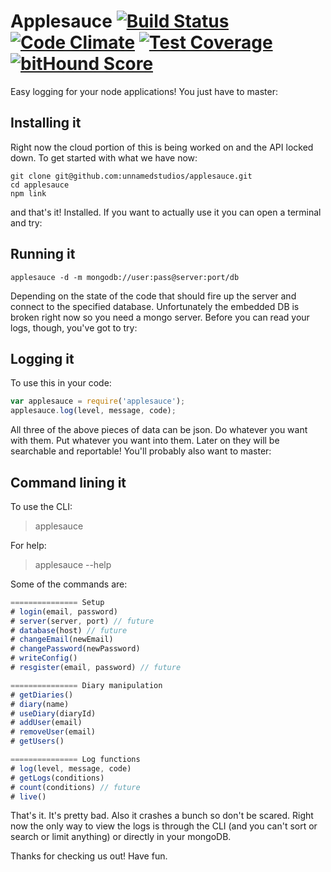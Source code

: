 # Applesauce [![Build Status](https://travis-ci.org/shovelandsandbox/applesauce.svg)](https://travis-ci.org/shovelandsandbox/applesauce) [![Code Climate](https://codeclimate.com/github/shovelandsandbox/applesauce/badges/gpa.svg)](https://codeclimate.com/github/shovelandsandbox/applesauce) [![Test Coverage](https://codeclimate.com/github/shovelandsandbox/applesauce/badges/coverage.svg)](https://codeclimate.com/github/shovelandsandbox/applesauce/coverage) [![bitHound Score](https://www.bithound.io/github/shovelandsandbox/applesauce/badges/score.svg)](https://www.bithound.io/github/shovelandsandbox/applesauce)

Easy logging for your node applications! You just have to master:

## Installing it
Right now the cloud portion of this is being worked on and the API locked down. To get started with what we have now:

```
git clone git@github.com:unnamedstudios/applesauce.git
cd applesauce
npm link
```

and that's it! Installed. If you want to actually use it you can open a terminal and try:

## Running it
```
applesauce -d -m mongodb://user:pass@server:port/db
```

Depending on the state of the code that should fire up the server and connect to the specified database. Unfortunately the embedded DB is broken right now so you need a mongo server. Before you can read your logs, though, you've got to try:

## Logging it
To use this in your code:
```javascript
var applesauce = require('applesauce');
applesauce.log(level, message, code);
```

All three of the above pieces of data can be json. Do whatever you want with them. Put whatever you want into them. Later on they will be searchable and reportable! You'll probably also want to master:

## Command lining it
To use the CLI:
> applesauce

For help:
> applesauce --help

Some of the commands are:
```javascript
=============== Setup
# login(email, password)
# server(server, port) // future
# database(host) // future
# changeEmail(newEmail)
# changePassword(newPassword)
# writeConfig()
# resgister(email, password) // future

=============== Diary manipulation
# getDiaries()
# diary(name)
# useDiary(diaryId)
# addUser(email)
# removeUser(email)
# getUsers()

=============== Log functions
# log(level, message, code)
# getLogs(conditions)
# count(conditions) // future
# live()
```

That's it. It's pretty bad. Also it crashes a bunch so don't be scared. Right now the only way to view the logs is through the CLI (and you can't sort or search or limit anything) or directly in your mongoDB.

Thanks for checking us out! Have fun.
